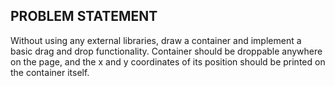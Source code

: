 ## PROBLEM STATEMENT
Without using any external libraries, draw a container and implement a basic drag and drop functionality. Container should be droppable anywhere on the page, and the x and y coordinates of its position should be printed on the container itself.